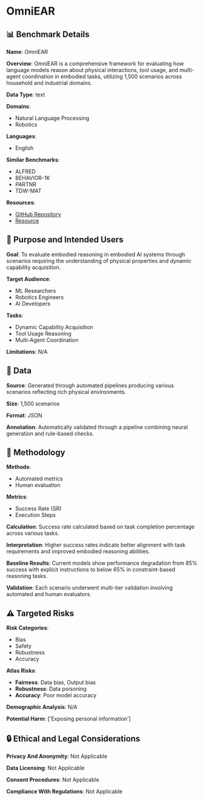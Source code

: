 # OmniEAR

## 📊 Benchmark Details

**Name**: OmniEAR

**Overview**: OmniEAR is a comprehensive framework for evaluating how language models reason about physical interactions, tool usage, and multi-agent coordination in embodied tasks, utilizing 1,500 scenarios across household and industrial domains.

**Data Type**: text

**Domains**:
- Natural Language Processing
- Robotics

**Languages**:
- English

**Similar Benchmarks**:
- ALFRED
- BEHAVIOR-1K
- PARTNR
- TDW-MAT

**Resources**:
- [GitHub Repository](https://github.com/ZJU-REAL/OmniEmbodied)
- [Resource](https://zju-real.github.io/OmniEmbodied)

## 🎯 Purpose and Intended Users

**Goal**: To evaluate embodied reasoning in embodied AI systems through scenarios requiring the understanding of physical properties and dynamic capability acquisition.

**Target Audience**:
- ML Researchers
- Robotics Engineers
- AI Developers

**Tasks**:
- Dynamic Capability Acquisition
- Tool Usage Reasoning
- Multi-Agent Coordination

**Limitations**: N/A

## 💾 Data

**Source**: Generated through automated pipelines producing various scenarios reflecting rich physical environments.

**Size**: 1,500 scenarios

**Format**: JSON

**Annotation**: Automatically validated through a pipeline combining neural generation and rule-based checks.

## 🔬 Methodology

**Methods**:
- Automated metrics
- Human evaluation

**Metrics**:
- Success Rate (SR)
- Execution Steps

**Calculation**: Success rate calculated based on task completion percentage across various tasks.

**Interpretation**: Higher success rates indicate better alignment with task requirements and improved embodied reasoning abilities.

**Baseline Results**: Current models show performance degradation from 85% success with explicit instructions to below 65% in constraint-based reasoning tasks.

**Validation**: Each scenario underwent multi-tier validation involving automated and human evaluators.

## ⚠️ Targeted Risks

**Risk Categories**:
- Bias
- Safety
- Robustness
- Accuracy

**Atlas Risks**:
- **Fairness**: Data bias, Output bias
- **Robustness**: Data poisoning
- **Accuracy**: Poor model accuracy

**Demographic Analysis**: N/A

**Potential Harm**: ['Exposing personal information']

## 🔒 Ethical and Legal Considerations

**Privacy And Anonymity**: Not Applicable

**Data Licensing**: Not Applicable

**Consent Procedures**: Not Applicable

**Compliance With Regulations**: Not Applicable

